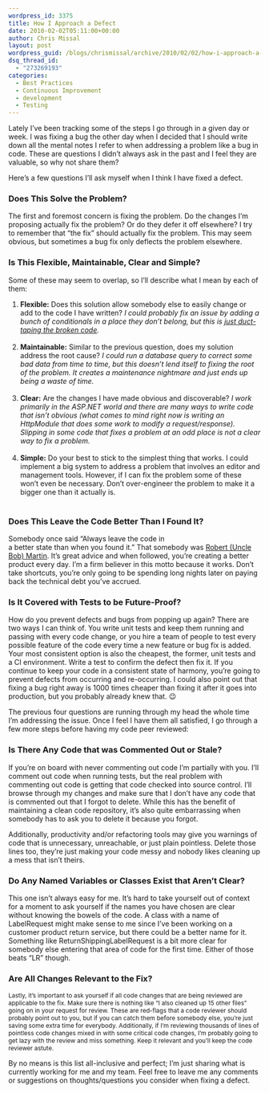 ```yaml
---
wordpress_id: 3375
title: How I Approach a Defect
date: 2010-02-02T05:11:00+00:00
author: Chris Missal
layout: post
wordpress_guid: /blogs/chrismissal/archive/2010/02/02/how-i-approach-a-defect.aspx
dsq_thread_id:
  - "273269193"
categories:
  - Best Practices
  - Continuous Improvement
  - development
  - Testing
---
```

Lately I&#8217;ve been tracking some of the steps I go through in a given day or week. I was fixing a bug the other day when I decided that I should write down all the mental notes I refer to when addressing a problem like a bug in code. These are questions I didn&#8217;t always ask in the past and I feel they are valuable, so why not share them?

Here&#8217;s a few questions I&#8217;ll ask myself when I think I have fixed a defect.

### Does This Solve the Problem?

The first and foremost concern is fixing the problem. Do the changes I&#8217;m proposing actually fix the problem? Or do they defer it off elsewhere? I try to remember that &#8220;the fix&#8221; should actually fix the problem. This may seem obvious, but sometimes a bug fix only deflects the problem elsewhere.

### Is This Flexible, Maintainable, Clear and Simple?

Some of these may seem to overlap, so I&#8217;ll describe what I mean by each of them:

  1. **Flexible:** Does this solution allow somebody else to easily change or add to the code I have written? _I could probably fix an issue by adding a bunch of conditionals in a place they don&#8217;t belong, but this is_ [_just duct-taping the broken code_](http://www.joelonsoftware.com/items/2009/09/23.html "Duct Tape Programmers create more issues than they solve")_.  
    &nbsp;_
  2. **Maintainable:**&nbsp;Similar to the previous question, does my solution address the root cause? _I could run a database query to correct some bad data from time to time, but this doesn&#8217;t lend itself to fixing the root of the problem. It creates a maintenance nightmare and just ends up being a waste of time.  
    &nbsp;_
  3. **Clear:** Are the changes I have made obvious and discoverable? _I work primarily in the ASP.NET world and there are many ways to write code that isn&#8217;t obvious (what comes to mind right now is writing an HttpModule that does some work to modify a request/response). Slipping in some code that fixes a problem at an odd place is not a clear way to fix a problem.  
    &nbsp;_
  4. **Simple:** Do your best to stick to the simplest thing that works. I could implement a big system to address a problem that involves an editor and management tools. However, if I can fix the problem some of these won&#8217;t even be necessary. Don&#8217;t over-engineer the problem to make it a bigger one than it actually is.  
    &nbsp;

### Does This Leave the Code Better Than I Found It?

Somebody once said&nbsp;&#8220;Always&nbsp;<span>leave</span>&nbsp;the&nbsp;<span>code</span>&nbsp;in a&nbsp;<span>better</span>&nbsp;state&nbsp;<span>than</span>&nbsp;when&nbsp;<span>you found it</span>.&#8221; That somebody was [Robert (Uncle Bob) Martin](http://objectmentor.com/omTeam/martin_r.html "Uncle Bob"). It&#8217;s great advice and when followed, you&#8217;re creating a better product every day. I&#8217;m a firm believer in this motto because it works. Don&#8217;t take shortcuts, you&#8217;re only going to be spending long nights later on paying back the technical debt you&#8217;ve accrued.

### Is It Covered with Tests to be Future-Proof?

How do you prevent defects and bugs from popping up again? There are two ways I can think of. You write unit tests and keep them running and passing with every code change, or you hire a team of people to test every possible feature of the code every time a new feature or bug fix is added. Your most consistent option is also the cheapest, the former, unit tests and a CI environment. Write a test to confirm the defect then fix it. If you continue to keep your code in a consistent state of harmony, you&#8217;re going to prevent defects from occurring and re-occurring. I could also point out that fixing a bug right away is 1000 times cheaper than fixing it after it goes into production, but you probably already knew that. 😉

The previous four questions are running through my head the whole time I&#8217;m addressing the issue. Once I feel I have them all satisfied, I go through a few more steps before having my code peer reviewed:

### Is There Any Code that was Commented Out or Stale?

If you&#8217;re on board with never commenting out code I&#8217;m partially with you. I&#8217;ll comment out code when running tests, but the real problem with commenting out code is getting that code checked into source control. I&#8217;ll browse through my changes and make sure that I don&#8217;t have any code that is commented out that I forgot to delete. While this has the benefit of maintaining a clean code repository, it&#8217;s also quite embarrassing when somebody has to ask you to delete it because you forgot.

Additionally, productivity and/or refactoring tools may give you warnings of code that is unnecessary, unreachable, or just plain pointless. Delete those lines too, they&#8217;re just making your code messy and nobody likes cleaning up a mess that isn&#8217;t theirs.

### Do Any Named Variables or Classes Exist that Aren&#8217;t Clear?

This one isn&#8217;t always easy for me. It&#8217;s hard to take yourself out of context for a moment to ask yourself if the names you have chosen are clear without knowing the bowels of the code. A class with a name of LabelRequest might make sense to me since I&#8217;ve been working on a customer product return service, but there could be a better name for it. Something like ReturnShippingLabelRequest is a bit more clear for somebody else entering that area of code for the first time. Either of those beats &#8220;LR&#8221; though.

### Are All Changes Relevant to the Fix?

<span style="font-weight: normal;font-size: 12px">Lastly, it&#8217;s important to ask yourself if all code changes that are being reviewed are applicable to the fix. Make sure there is nothing like &#8220;I also cleaned up 15 other files&#8221; going on in your request for review. These are red-flags that a code reviewer should probably point out to you, but if you can catch them before somebody else, you&#8217;re just saving some extra time for everybody. Additionally, if I&#8217;m reviewing thousands of lines of pointless code changes mixed in with some critical code changes, I&#8217;m probably going to get lazy with the review and miss something. Keep it relevant and you&#8217;ll keep the code reviewer astute.</span>

By no means is this list all-inclusive and perfect; I&#8217;m just sharing what is currently working for me and my team. Feel free to leave me any comments or suggestions on thoughts/questions you consider when fixing a defect.

&nbsp;